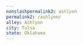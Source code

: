 ```yaml
---
﻿nonslashpermalink2: ashlynn
permalink2: /ashlynn/
alley: Ashlynn
city: Tulsa
state: Oklahoma
---
```


